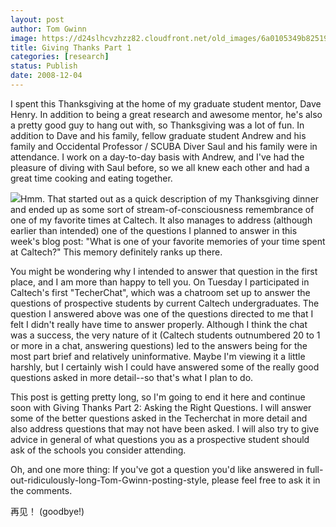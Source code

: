 ```yaml
---
layout: post
author: Tom Gwinn
image: https://d24slhcvzhzz82.cloudfront.net/old_images/6a0105349b8251970b0105362fbb1a970b-500wi.jpg
title: Giving Thanks Part 1
categories: [research]
status: Publish
date: 2008-12-04
---
```



I spent this Thanksgiving at the home of my graduate student mentor, Dave Henry. In addition to being a great research and awesome mentor, he's also a pretty good guy to hang out with, so Thanksgiving was a lot of fun. In addition to Dave and his family, fellow graduate student Andrew and his family and Occidental Professor / SCUBA Diver Saul and his family were in attendance. I work on a day-to-day basis with Andrew, and I've had the pleasure of diving with Saul before, so we all knew each other and had a great time cooking and eating together.


![](https://d24slhcvzhzz82.cloudfront.net/old_images/6a0105349b8251970b010536378030970c-800wi.jpg)Hmm. That started out as a quick description of my Thanksgiving dinner and ended up as some sort of stream-of-consciousness remembrance of one of my favorite times at Caltech. It also manages to address (although earlier than intended) one of the questions I planned to answer in this week's blog post: "What is one of your favorite memories of your time spent at Caltech?" This memory definitely ranks up there.

You might be wondering why I intended to answer that question in the first place, and I am more than happy to tell you. On Tuesday I participated in Caltech's first "TecherChat", which was a chatroom set up to answer the questions of prospective students by current Caltech undergraduates. The question I answered above was one of the questions directed to me that I felt I didn't really have time to answer properly. Although I think the chat was a success, the very nature of it (Caltech students outnumbered 20 to 1 or more in a chat, answering questions) led to the answers being for the most part brief and relatively uninformative. Maybe I'm viewing it a little harshly, but I certainly wish I could have answered some of the really good questions asked in more detail--so that's what I plan to do.

This post is getting pretty long, so I'm going to end it here and continue soon with Giving Thanks Part 2: Asking the Right Questions. I will answer some of the better questions asked in the Techerchat in more detail and also address questions that may not have been asked. I will also try to give advice in general of what questions you as a prospective student should ask of the schools you consider attending.

Oh, and one more thing: If you've got a question you'd like answered in full-out-ridiculously-long-Tom-Gwinn-posting-style, please feel free to ask it in the comments.

再见！ (goodbye!)

